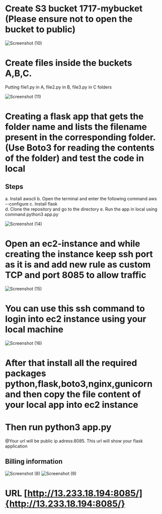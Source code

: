 # Create S3 bucket 1717-mybucket (Please ensure not to open the bucket to public)
![Screenshot (10)](https://user-images.githubusercontent.com/73656498/115603046-50be3380-a2fd-11eb-9bfa-f0f7317fdc18.png)


# Create files inside the buckets A,B,C.
Putting file1.py in A, file2.py in B, file3.py in C folders


![Screenshot (11)](https://user-images.githubusercontent.com/73656498/115603370-b3173400-a2fd-11eb-8b96-44ed521e3a20.png)
# Creating a flask app that gets the folder name and lists the filename present in the corresponding folder. (Use Boto3 for reading the contents of the folder) and test the code in local 

## Steps
a. Install awscli
b. Open the terminal and enter the following command
   aws --configure
c. Install flask   
d. Clone the repository and go to the directory
e. Run the app in local using command python3 app.py

![Screenshot (14)](https://user-images.githubusercontent.com/73656498/115605123-c2977c80-a2ff-11eb-81b7-9f9648b36e34.png)

# Open an ec2-instance and while creating the instance keep ssh port as it is and add new rule as custom TCP and port 8085 to allow traffic

![Screenshot (15)](https://user-images.githubusercontent.com/73656498/115605368-0ee2bc80-a300-11eb-8ac5-bf254ccd2b33.png)

# You can use this ssh command to login into ec2 instance using your local machine

![Screenshot (16)](https://user-images.githubusercontent.com/73656498/115605611-59643900-a300-11eb-8c77-534e88dd2642.png)

# After that install all the required packages python,flask,boto3,nginx,gunicorn and then copy the file content of your local app into ec2 instance

# Then run python3 app.py

@Your url will be public ip adress:8085. This url will show your flask application

## Billing information
![Screenshot (8)](https://user-images.githubusercontent.com/73656498/115606248-19ea1c80-a301-11eb-917c-bb85ac0bd986.png)
![Screenshot (9)](https://user-images.githubusercontent.com/73656498/115606295-266e7500-a301-11eb-80df-de9b77fee647.png)

# URL [http://13.233.18.194:8085/]{http://13.233.18.194:8085/}

